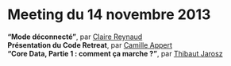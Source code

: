 # Meeting du 14 novembre 2013

  **“Mode déconnecté”**, par [Claire Reynaud](https://www.twitter.com/ClaireReynaud)  
  **Présentation du Code Retreat**, par [Camille Appert](http://cappert.com)  
  **“Core Data, Partie 1 : comment ça marche ?”**, par [Thibaut Jarosz](https://twitter.com/ThibautJarosz)  
